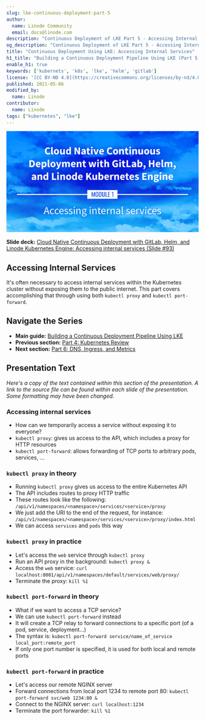 ```yaml
---
slug: lke-continuous-deployment-part-5
author:
  name: Linode Community
  email: docs@linode.com
description: "Continuous Deployment of LKE Part 5 - Accessing Internal Services"
og_description: "Continuous Deployment of LKE Part 5 - Accessing Internal Services"
title: "Continuous Deployment Using LKE: Accessing Internal Services"
h1_title: "Building a Continuous Deployment Pipeline Using LKE (Part 5): Accessing Internal Services"
enable_h1: true
keywords: ['kubernets', 'k8s', 'lke', 'helm', 'gitlab']
license: '[CC BY-ND 4.0](https://creativecommons.org/licenses/by-nd/4.0)'
published: 2021-05-06
modified_by:
  name: Linode
contributor:
  name: Linode
tags: ["kubernetes", "lke"]
---
```


![Cloud Native Continuous Deployment with GitLab, Helm, and Linode Kubernetes Engine: Accessing Internal Services](cd-presentation-header-05-accessing-internal-services.png "Cloud Native Continuous Deployment with GitLab, Helm, and Linode Kubernetes Engine: Accessing Internal Services")

**Slide deck:** [Cloud Native Continuous Deployment with GitLab, Helm, and Linode Kubernetes Engine: Accessing internal services (Slide #93)](https://2021-03-lke.container.training/#93)

## Accessing Internal Services

It's often necessary to access internal services within the Kubernetes cluster without exposing them to the public internet. This part covers accomplishing that through using both `kubectl proxy` and `kubectl port-forward`.

## Navigate the Series

- **Main guide:** [Building a Continuous Deployment Pipeline Using LKE](/docs/guides/lke-continuous-deployment-series)
- **Previous section:** [Part 4: Kubernetes Review](/docs/guides/lke-continuous-deployment-part-4)
- **Next section:** [Part 6: DNS, Ingress, and Metrics](/docs/guides/lke-continuous-deployment-part-6)

## Presentation Text

*Here's a copy of the text contained within this section of the presentation. A link to the source file can be found within each slide of the presentation. Some formatting may have been changed.*

### Accessing internal services

- How can we temporarily access a service without exposing it to everyone?
- `kubectl proxy`: gives us access to the API, which includes a proxy for HTTP resources
- `kubectl port-forward`: allows forwarding of TCP ports to arbitrary pods, services, ...

### `kubectl proxy` in theory

- Running `kubectl proxy` gives us access to the entire Kubernetes API
- The API includes routes to proxy HTTP traffic
- These routes look like the following: `/api/v1/namespaces/<namespace>/services/<service>/proxy`
- We just add the URI to the end of the request, for instance: `/api/v1/namespaces/<namespace>/services/<service>/proxy/index.html`
- We can access `services` and `pods` this way

### `kubectl proxy` in practice

- Let's access the `web` service through `kubectl proxy`
- Run an API proxy in the background: `kubectl proxy &`
- Access the `web` service: `curl localhost:8001/api/v1/namespaces/default/services/web/proxy/`
- Terminate the proxy: `kill %1`

### `kubectl port-forward` in theory

- What if we want to access a TCP service?
- We can use `kubectl port-forward` instead
- It will create a TCP relay to forward connections to a specific port (of a pod, service, deployment...)
- The syntax is: `kubectl port-forward service/name_of_service local_port:remote_port`
- If only one port number is specified, it is used for both local and remote ports

### `kubectl port-forward` in practice

- Let's access our remote NGINX server
- Forward connections from local port 1234 to remote port 80: `kubectl port-forward svc/web 1234:80 &`
- Connect to the NGINX server: `curl localhost:1234`
- Terminate the port forwarder: `kill %1`